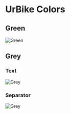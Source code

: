 # UrBike Colors

## Green

![Green](http://placehold.it/500x250/22c064/ffffff&text=22c064)

## Grey

### Text

![Grey](http://placehold.it/500x250/333333/ffffff&text=333333)

### Separator

![Grey](http://placehold.it/500x250/cccccc/ffffff&text=cccccc)
